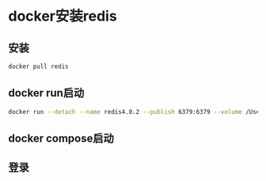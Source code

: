 # docker安装redis

## 安装
```bash
docker pull redis
```

## docker run启动
```bash
docker run --detach --name redis4.0.2 --publish 6379:6379 --volume /Users/dd/Documents/work/docker_data/redis/data:/data --volume /Users/dd/Documents/work/docker_data/redis/config/redis.conf:/usr/local/etc/redis/redis.conf dolphintwo/redis:4.0.2 redis-server --appendonly yes --requirepass 888888 
```

## docker compose启动<useless>

## 登录